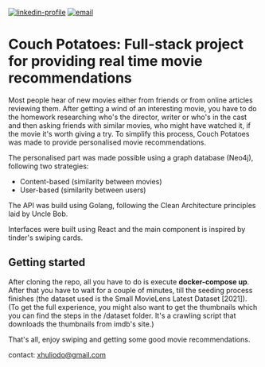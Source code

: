 [![linkedin-profile](https://img.shields.io/badge/LinkedIn-0077B5?style=for-the-badge&logo=linkedin&logoColor=white)](https://www.linkedin.com/in/xhulio-doda-745b41164/)
[![email](https://img.shields.io/badge/Gmail-D14836?style=for-the-badge&logo=gmail&logoColor=white)](mailto:xhuliodo@gmail.com)
# Couch Potatoes: Full-stack project for providing real time movie recommendations

Most people hear of new movies either from friends or from online articles reviewing them. After getting a wind of an interesting movie, you have to do the homework researching who's the director, writer or who's in the cast and then asking friends with similar movies, who might have watched it, if the movie it's worth giving a try. To simplify this process, Couch Potatoes was made to provide personalised movie recommendations.

The personalised part was made possible using a graph database (Neo4j), following two strategies:
- Content-based (similarity between movies)
- User-based (similarity between users)

The API was build using Golang, following the Clean Architecture principles laid by Uncle Bob.

Interfaces were built using React and the main component is inspired by tinder's swiping cards.

## Getting started

After cloning the repo, all you have to do is execute **docker-compose up**. 
After that you have to wait for a couple of minutes, till the seeding process finishes (the dataset used is the Small MovieLens Latest Dataset [2021]). 
(To get the full experience, you might also want to get the thumbnails which you can find the steps in the /dataset folder. It's a crawling script that downloads the thumbnails from imdb's site.)

That's all, enjoy swiping and getting some good movie recommendations.

contact: xhuliodo@gmail.com
